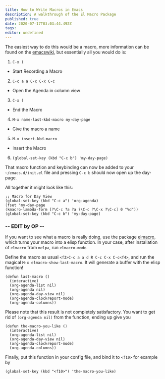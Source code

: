 ```yaml
---
title: How to Write Macros in Emacs
description: A walkthrough of the El Macro Package
published: true
date: 2020-07-17T03:03:44.492Z
tags: 
editor: undefined
---
```


The easiest way to do this would be a macro, more information can be found on the [emacswiki](https://www.emacswiki.org/emacs/KeyboardMacros), but essentially all you would do is:

1. `C-x (`
  * Start Recording a Macro
2. `C-c a a C-c C-x C-c`
  * Open the Agenda in column view
3. `C-x )`
  * End the Macro
4. `M-x name-last-kbd-macro my-day-page`
  * Give the macro a name
5. `M-x insert-kbd-macro`
  * Insert the Macro
6. `(global-set-key (kbd "C-c b") 'my-day-page)`


That macro function and keybinding can now be added to your `~/emacs.d/init.el` file and pressing `C-c b` should now open up the day-page.

All together it might look like this:

    ;; Macro for Day View
    (global-set-key (kbd "C-c a") 'org-agenda)
    (fset 'my-day-page
    (kmacro-lambda-form [?\C-c ?a ?a ?\C-c ?\C-x ?\C-c] 0 "%d"))
    (global-set-key (kbd "C-c b") 'my-day-page)



### -- EDIT by OP --

If you want to see what a macro is really doing, use the package [elmacro](https://emacs.stackexchange.com/questions/70/how-to-save-a-keyboard-macro-as-a-lisp-function), which turns your macro into a elisp function. In your case, after installation of `elmacro` from `melpa`, run `elmacro-mode`.

Define the macro as usual `<f3>C-c a a d R C-c C-x C-c<f4>`, and run the magical `M-x elmacro-show-last-macro`. It will generate a buffer with the elisp function!

```
(defun last-macro ()
  (interactive)
  (org-agenda-list nil)
  (org-agenda nil)
  (org-agenda-day-view nil)
  (org-agenda-clockreport-mode)
  (org-agenda-columns))
```

Please note that this result is not completely satisfactory. You want to get rid of `(org-agenda nil)` from the function, ending up give you

```
(defun the-macro-you-like ()
  (interactive)
  (org-agenda-list nil)
  (org-agenda-day-view nil)
  (org-agenda-clockreport-mode)
  (org-agenda-columns))
```

Finally, put this function in your config file, and bind it to `<f10>` for example by

`(global-set-key (kbd "<f10>") 'the-macro-you-like)`
